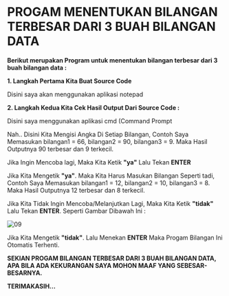 # PROGAM MENENTUKAN BILANGAN TERBESAR DARI 3 BUAH BILANGAN DATA

**Berikut merupakan Program untuk menentukan  bilangan terbesar dari 3 buah bilangan data :**

**1. Langkah Pertama Kita Buat Source Code**
   
   Disini saya akan menggunakan aplikasi notepad
   
**2. Langkah Kedua Kita Cek Hasil Output Dari Source Code :**

  Disini saya menggunakan aplikasi cmd (Command Prompt
  
Nah.. Disini Kita Mengisi Angka Di Setiap Bilangan, Contoh Saya Memasukan bilangan1 = 66, bilangan2 = 90, bilangan3 = 9.
Maka Hasil Outputnya 90 terbesar dan 9 terkecil.

Jika Ingin Mencoba lagi, Maka Kita Ketik **"ya"** Lalu Tekan **ENTER**

Jika Kita Mengetik **"ya"**. Maka Kita Harus Masukan Bilangan Seperti tadi, Contoh Saya Memasukan bilangan1 = 12, bilangan2 = 10, bilangan3 = 8. Maka Hasil Outputnya 12 terbesar dan 8 terkecil.

Jika Kita Tidak Ingin Mencoba/Melanjutkan Lagi, Maka Kita Ketik **"tidak"** Lalu Tekan **ENTER**. Seperti Gambar Dibawah Ini :

![09](https://user-images.githubusercontent.com/46512870/52617141-6b9aef00-2ecd-11e9-8adc-d07d9fb4810e.png)

Jika Kita Mengetik **"tidak"**. Lalu Menekan **ENTER** Maka Progam Bilangan Ini Otomatis Terhenti.

**SEKIAN PROGAM BILANGAN TERBESAR DARI 3 BUAH BILANGAN DATA, APA BILA ADA KEKURANGAN SAYA MOHON MAAF YANG SEBESAR-BESARNYA.**

**TERIMAKASIH...**
